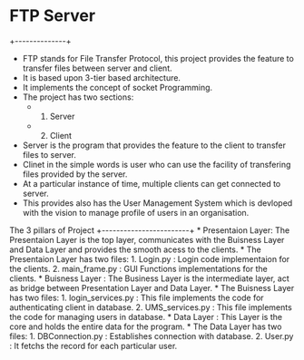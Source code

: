 # FTP Server
+--------------+
* FTP stands for File Transfer Protocol, this project provides the feature to transfer files between server and client.
* It is based upon 3-tier based architecture.
* It implements the concept of socket Programming.
* The project has two sections: 
  * 1. Server
  * 2. Client
* Server is the program that provides the feature to the client to transfer files to server.
* Clinet in the simple words is user who can use the facility of transfering files provided by the server.
* At a particular instance of time, multiple clients can get connected to server.
* This provides also has the User Management System which is devloped with the vision to manage profile of users in an organisation.

The 3 pillars of Project
+------------------------+
    * Presentaion Layer: The Presentaion Layer is the top layer, communicates with the Buisness Layer and Data Layer and provides the smooth acess to the clients.
            * The Presentaion Layer has two files:
              1. Login.py : Login code implementaion for the clients.
              2. main_frame.py : GUI Functions implementations for the clients.
    * Buisness Layer : The Business Layer is the intermediate layer, act as bridge between Presentation Layer and Data Layer.
            * The Buisness Layer has two files:
              1. login_services.py : This file implements the code for authenticating client in database.
              2. UMS_services.py   : This file implements the code for managing users in database.
    * Data Layer : This Layer is the core and holds the entire data for the program.
            * The Data Layer has two files:
              1. DBConnection.py   : Establishes connection with database.
              2. User.py           : It fetchs the record for each particular user.


              
